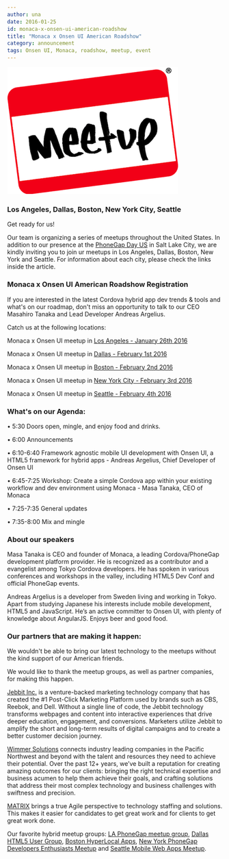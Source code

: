 ```yaml
---
author: una
date: 2016-01-25
id: monaca-x-onsen-ui-american-roadshow
title: "Monaca x Onsen UI American Roadshow"
category: announcement
tags: Onsen UI, Monaca, roadshow, meetup, event
---
```


![Monaca x Onsen UI US Roadshow 2016](/blog/content/images/2016/Jan/meetup.png)

### Los Angeles, Dallas, Boston, New York City, Seattle
Get ready for us!

Our team is organizing a series of meetups throughout the United States. In addition to our presence at the [PhoneGap Day US](http://pgday.phonegap.com/us2016/) in Salt Lake City, we are kindly inviting you to join ur meetups in Los Angeles, Dallas, Boston, New York and Seattle. For information about each city, please check the links inside the article.

<!-- more -->

### Monaca x Onsen UI American Roadshow Registration

If you are interested in the latest Cordova hybrid app dev trends & tools and what's on our roadmap, don't miss an opportunity to talk to our CEO Masahiro Tanaka and Lead Developer Andreas Argelius.

Catch us at the following locations:


Monaca x Onsen UI meetup in [Los Angeles - January 26th 2016](http://www.meetup.com/laphonegap/events/227565380/)

Monaca x Onsen UI meetup in [Dallas - February 1st 2016](http://www.meetup.com/HTML5-User-Group/events/228237648/)

Monaca x Onsen UI meetup in [Boston - February 2nd 2016](http://www.meetup.com/HyperLocal-Apps-Boston/events/228080410/)

Monaca x Onsen UI meetup in [New York City - February 3rd 2016](http://www.meetup.com/The-New-York-Phone-Gap-Devlopers-Enthusiasts-Meetup/events/227565403/)

Monaca x Onsen UI meetup in [Seattle - February 4th 2016](http://www.meetup.com/SeattleMobileWebApps/events/227564813/)


### What's on our Agenda:

• 5:30 Doors open, mingle, and enjoy food and drinks.

• 6:00 Announcements

• 6:10-6:40 Framework agnostic mobile UI development with Onsen UI, a HTML5 framework for hybrid apps - Andreas Argelius, Chief Developer of Onsen UI

• 6:45-7:25 Workshop: Create a simple Cordova app within your existing workflow and dev environment using Monaca - Masa Tanaka, CEO of Monaca

• 7:25-7:35 General updates

• 7:35-8:00 Mix and mingle


### About our speakers

Masa Tanaka is CEO and founder of Monaca, a leading Cordova/PhoneGap development platform provider. He is recognized as a contributor and a evangelist among Tokyo Cordova developers. He has spoken in various conferences and workshops in the valley, including HTML5 Dev Conf and official PhoneGap events.

Andreas Argelius is a developer from Sweden living and working in Tokyo. Apart from studying Japanese his interests include mobile development, HTML5 and JavaScript. He’s an active committer to Onsen UI, with plenty of knowledge about AngularJS. Enjoys beer and good food.

### Our partners that are making it happen:

We wouldn't be able to bring our latest technology to the meetups without the kind support of our American friends.

We would like to thank the meetup groups, as well as partner companies, for making this happen.

[Jebbit Inc.](https://www.jebbit.com/) is a venture-backed marketing technology company that has created the #1 Post-Click Marketing Platform used by brands such as CBS, Reebok, and Dell. Without a single line of code, the Jebbit technology transforms webpages and content into interactive experiences that drive deeper education, engagement, and conversions. Marketers utilize Jebbit to amplify the short and long-term results of digital campaigns and to create a better customer decision journey.

[Wimmer Solutions](http://wimmersolutions.com/) connects industry leading companies in the Pacific Northwest and beyond with the talent and resources they need to achieve their potential. Over the past 12+ years, we’ve built a reputation for creating amazing outcomes for our clients: bringing the right technical expertise and business acumen to help them achieve their goals, and crafting solutions that address their most complex technology and business challenges with swiftness and precision.

[MATRIX](http://www.matrixres.com/about/overview/) brings a true Agile perspective to technology staffing and solutions. This makes it easier for candidates to get great work and for clients to get great work done.

Our favorite hybrid meetup groups:
[LA PhoneGap meetup group](http://www.meetup.com/laphonegap/), [Dallas HTML5 User Group](http://www.meetup.com/HTML5-User-Group/), [Boston HyperLocal Apps](http://www.meetup.com/HyperLocal-Apps-Boston/), [New York PhoneGap Developers Enthusiasts Meetup](http://www.meetup.com/The-New-York-Phone-Gap-Devlopers-Enthusiasts-Meetup/) and [Seattle Mobile Web Apps Meetup](http://www.meetup.com/SeattleMobileWebApps/events/227564813/).
